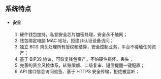## 系统特点

-   #### 安全

    1.  硬件钱包加持，私钥安全芯片加密处理，安全永不触网；
    2.  钱包绑定电脑 MAC 地址，拒绝非认证设备访问；
    3.  独立 BGS 网关处理所有授权和结算，安全控制业务，平台不碰触任何资产；
    4.  基于 BIP39 协议，可恢复钱包资产，不怕硬件损坏、丢失；
    5.  完善的资金风控体系，转账限额、二级复审、短信提醒一键配置；
    6.  API 接口信息访问验签、基于 HTTPS 安全传输，拒绝被监听；
